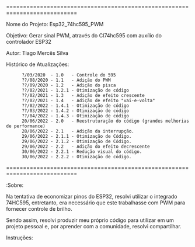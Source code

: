 ===========================================================================

   Nome do Projeto: Esp32_74hc595_PWM
 
   Objetivo: Gerar sinal PWM, através do CI74hc595 com auxílio do controlador ESP32
 
   Autor: Tiago Mercês Silva
 
   Histórico de Atualizações:
  
          ?/03/2020  - 1.0   - Controle do 595
          ??/08/2020 - 1.1   - Adição do PWM
          ??/09/2020 - 1.2   - Adição do pisca
          ??/02/2021 - 1.2.1 - Otimização de código
          ??/02/2021 - 1.3   - Adição de efeito crescente
          ??/02/2021 - 1.4   - Adição de efeito "vai-e-volta"
          ??/02/2022 - 1.4.1 - Otimização de código
          ??/03/2022 - 1.4.2 - Otimização de código
          ??/04/2022 - 1.4.3 - Otimização de código
          20/06/2022 - 2.0   - Reestruturação do código (grandes melhorias de performance)
          28/06/2022 - 2.1   - Adição da interrupção.
          29/06/2022 - 2.1.1 - Otimização de Código.
          29/06/2022 - 2.1.2 - Otimização de Código.
          29/06/2022 - 2.2   - Adição do efeito decrescente
          30/06/2022 - 2.2.1 - Redução visual do código.
          30/06/2022 - 2.2.2 - Otimização de código.
          
===========================================================================

:Sobre:

Na tentativa de economizar pinos do ESP32, resolvi utilizar o integrado 74HC595, entretanto, era necessário que este trabalhasse com PWM para fornecer controle de brilho.

Sendo assim, resolvi produzir meu próprio código para utilizar em um projeto pessoal e, por aprender com a comunidade, resolvi compartilhar.


Instruções:
